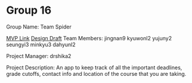 # Group 16
Group Name: Team Spider

[MVP Link](https://docs.google.com/document/d/1Pp66mlivtYYcQ11E7hSmeL3Ff_71C9ShpKb6UikNmck/edit?usp=sharing)
[Design Draft](https://docs.google.com/document/d/1EiIjy2oHlAcOfpPzIoeBj3PxCl_3Bsm7p1H52Zob_Ew/edit#)
Team Members: jingnan9	kyuwonl2	yujuny2	seungyi3 minkyu3 dahyunl2

Project Manager: drshika2

Project Description: An app to keep track of all the important deadlines, grade cutoffs, contact info and location of the course that you are taking. 
